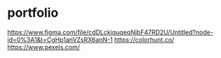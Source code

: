 # portfolio

https://www.figma.com/file/cdDLckiquqeqNjbF47RD2U/Untitled?node-id=0%3A1&t=CgHp1anVZsRX6anN-1
https://colorhunt.co/
https://www.pexels.com/
